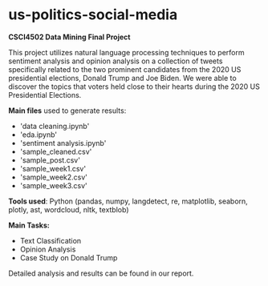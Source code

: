 # us-politics-social-media
**CSCI4502 Data Mining Final Project**

This project utilizes natural language processing techniques to perform sentiment analysis and opinion analysis on a collection of tweets specifically related to the two prominent candidates from the 2020 US presidential elections, Donald Trump and Joe Biden. We were able to discover the topics that voters held close to their hearts during the 2020 US Presidential Elections. 

**Main files** used to generate results:
* 'data cleaning.ipynb'
* 'eda.ipynb'
* 'sentiment analysis.ipynb'
* 'sample_cleaned.csv'
* 'sample_post.csv'
* 'sample_week1.csv'
* 'sample_week2.csv'
* 'sample_week3.csv'

**Tools used**: Python (pandas, numpy, langdetect, re, matplotlib, seaborn, plotly, ast, wordcloud, nltk, textblob)

**Main Tasks:** 
* Text Classification
* Opinion Analysis
* Case Study on Donald Trump

Detailed analysis and results can be found in our report. 
